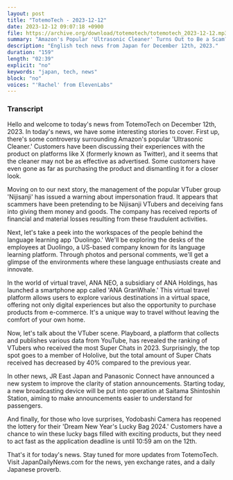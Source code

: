 ```yaml
---
layout: post
title: "TotemoTech - 2023-12-12"
date: 2023-12-12 09:07:18 +0900
file: https://archive.org/download/totemotech/totemotech_2023-12-12.mp3
summary: "Amazon's Popular 'Ultrasonic Cleaner' Turns Out to Be a Scam? / Warning Issued by Nijisanji Management Regarding Impersonation Fraud, & more…"
description: "English tech news from Japan for December 12th, 2023."
duration: "159"
length: "02:39"
explicit: "no"
keywords: "japan, tech, news"
block: "no"
voices: "'Rachel' from ElevenLabs"
---
```


### Transcript

Hello and welcome to today's news from TotemoTech on December 12th, 2023. In today's news, we have some interesting stories to cover. First up, there's some controversy surrounding Amazon's popular 'Ultrasonic Cleaner.' Customers have been discussing their experiences with the product on platforms like X (formerly known as Twitter), and it seems that the cleaner may not be as effective as advertised. Some customers have even gone as far as purchasing the product and dismantling it for a closer look.

Moving on to our next story, the management of the popular VTuber group 'Nijisanji' has issued a warning about impersonation fraud. It appears that scammers have been pretending to be Nijisanji VTubers and deceiving fans into giving them money and goods. The company has received reports of financial and material losses resulting from these fraudulent activities.

Next, let's take a peek into the workspaces of the people behind the language learning app 'Duolingo.' We'll be exploring the desks of the employees at Duolingo, a US-based company known for its language learning platform. Through photos and personal comments, we'll get a glimpse of the environments where these language enthusiasts create and innovate.

In the world of virtual travel, ANA NEO, a subsidiary of ANA Holdings, has launched a smartphone app called 'ANA GranWhale.' This virtual travel platform allows users to explore various destinations in a virtual space, offering not only digital experiences but also the opportunity to purchase products from e-commerce. It's a unique way to travel without leaving the comfort of your own home.

Now, let's talk about the VTuber scene. Playboard, a platform that collects and publishes various data from YouTube, has revealed the ranking of VTubers who received the most Super Chats in 2023. Surprisingly, the top spot goes to a member of Hololive, but the total amount of Super Chats received has decreased by 40% compared to the previous year.

In other news, JR East Japan and Panasonic Connect have announced a new system to improve the clarity of station announcements. Starting today, a new broadcasting device will be put into operation at Saitama Shintoshin Station, aiming to make announcements easier to understand for passengers.

And finally, for those who love surprises, Yodobashi Camera has reopened the lottery for their 'Dream New Year's Lucky Bag 2024.' Customers have a chance to win these lucky bags filled with exciting products, but they need to act fast as the application deadline is until 10:59 am on the 12th.

That's it for today's news. Stay tuned for more updates from TotemoTech.   Visit JapanDailyNews.com for the news, yen exchange rates, and a daily Japanese proverb.
